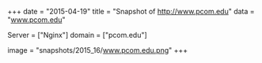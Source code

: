 
+++
date = "2015-04-19"
title = "Snapshot of http://www.pcom.edu"
data = "www.pcom.edu"

Server = ["Nginx"]
domain = ["pcom.edu"]

  image = "snapshots/2015_16/www.pcom.edu.png"
+++
#
